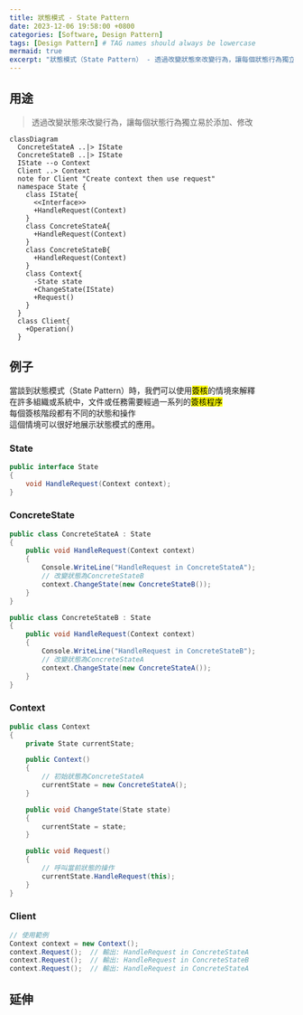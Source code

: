 ```yaml
---
title: 狀態模式 - State Pattern
date: 2023-12-06 19:58:00 +0800
categories: [Software, Design Pattern]
tags: [Design Pattern] # TAG names should always be lowercase
mermaid: true
excerpt: "狀態模式（State Pattern） - 透過改變狀態來改變行為，讓每個狀態行為獨立易於添加、修改"
---
```


## 用途

> 透過改變狀態來改變行為，讓每個狀態行為獨立易於添加、修改

```mermaid
classDiagram
  ConcreteStateA ..|> IState
  ConcreteStateB ..|> IState
  IState --o Context
  Client ..> Context
  note for Client "Create context then use request"
  namespace State {
    class IState{
      <<Interface>>
      +HandleRequest(Context)
    }
    class ConcreteStateA{
      +HandleRequest(Context)
    }
    class ConcreteStateB{
      +HandleRequest(Context)
    }
    class Context{
      -State state
      +ChangeState(IState)
      +Request()
    }
  }
  class Client{
    +Operation()
  }

```

## 例子

當談到狀態模式（State Pattern）時，我們可以使用<mark>簽核</mark>的情境來解釋<br>
在許多組織或系統中，文件或任務需要經過一系列的<mark>簽核程序</mark><br>
每個簽核階段都有不同的狀態和操作<br>
這個情境可以很好地展示狀態模式的應用。

### State

```cs
public interface State
{
    void HandleRequest(Context context);
}
```

### ConcreteState

```cs
public class ConcreteStateA : State
{
    public void HandleRequest(Context context)
    {
        Console.WriteLine("HandleRequest in ConcreteStateA");
        // 改變狀態為ConcreteStateB
        context.ChangeState(new ConcreteStateB());
    }
}
```

```cs
public class ConcreteStateB : State
{
    public void HandleRequest(Context context)
    {
        Console.WriteLine("HandleRequest in ConcreteStateB");
        // 改變狀態為ConcreteStateA
        context.ChangeState(new ConcreteStateA());
    }
}
```

### Context

```cs
public class Context
{
    private State currentState;

    public Context()
    {
        // 初始狀態為ConcreteStateA
        currentState = new ConcreteStateA();
    }

    public void ChangeState(State state)
    {
        currentState = state;
    }

    public void Request()
    {
        // 呼叫當前狀態的操作
        currentState.HandleRequest(this);
    }
}
```

### Client

```cs
// 使用範例
Context context = new Context();
context.Request();  // 輸出: HandleRequest in ConcreteStateA
context.Request();  // 輸出: HandleRequest in ConcreteStateB
context.Request();  // 輸出: HandleRequest in ConcreteStateA
```

## 延伸
